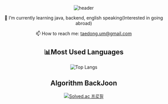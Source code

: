 
<!--
**TaeDongUm/taedongum** is a ✨ _special_ ✨ repository because its `README.md` (this file) appears on your GitHub profile.
-->
<div align="center">
  
![header](https://capsule-render.vercel.app/api?type=transparent&color=9900FF&height=300&section=header&text=Welcome!&&fontColor=9900FF&fontSize=80)

🌱 I’m currently learning java, backend, english speaking(Interested in going abroad) <br>


📫 How to reach me: taedong.um@gmail.com
  

## 📊Most Used Languages

![Top Langs](https://github-readme-stats.vercel.app/api/top-langs/?username=TaeDongUm&layout=compact&theme=onedark)
<!--
![TaeDongUm github-stats](https://stats.hyochan.dev/api/github-stats-advanced?login=TaeDongUm)
-->
<!--
[![Top Langs](https://github-readme-stats.vercel.app/api/top-langs/?username=TaeDongUm&hide=PowerShell,Batchfile&layout=compact)]
-->

## Algorithm BackJoon
[![Solved.ac 프로필](http://mazassumnida.wtf/api/v2/generate_badge?boj=etdong)](https://solved.ac/etdong)


</div>
